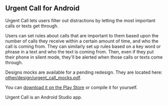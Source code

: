## Urgent Call for Android

Urgent Call lets users filter out distractions by letting the most important calls or texts get through.

Users can set rules about calls that are important to them based upon the number of calls they receive within a certain amount of time, and who the call is coming from. They can similarly set up rules based on a key word or phrase in a text and who the text is coming from. Then, even if they put their phone in silent mode, they'll be alerted when those calls or texts come through.

Designs mocks are available for a pending redesign. They are located here: [other/design/urgent_call_mocks.pdf](other/design/urgent_call_mocks.pdf).

You can [download it on the Play Store](https://play.google.com/store/apps/details?id=com.mmarvick.uc_lite) or compile it for yourself.

Urgent Call is an Android Studio app.
